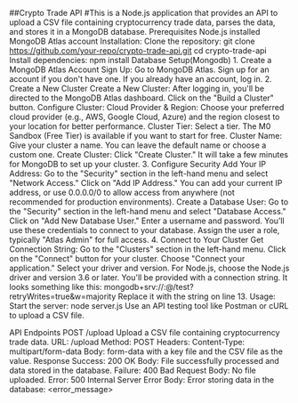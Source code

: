 ##Crypto Trade API
#This is a Node.js application that provides an API to upload a CSV file containing cryptocurrency trade data, parses the data, and stores it in a MongoDB database.
Prerequisites
Node.js installed
MongoDB Atlas account
Installation:
  Clone the repository:
    git clone https://github.com/your-repo/crypto-trade-api.git
    cd crypto-trade-api
  Install dependencies:
    npm install
  Database Setup(Mongodb)
    1. Create a MongoDB Atlas Account
      Sign Up:
      Go to MongoDB Atlas.
      Sign up for an account if you don't have one. If you already have an account, log in.
    2. Create a New Cluster
      Create a New Cluster:
      After logging in, you'll be directed to the MongoDB Atlas dashboard.
      Click on the "Build a Cluster" button.
      Configure Cluster:
        Cloud Provider & Region: Choose your preferred cloud provider (e.g., AWS, Google Cloud, Azure) and the region closest to your location for better performance.
        Cluster Tier: Select a tier. The M0 Sandbox (Free Tier) is available if you want to start for free.
        Cluster Name: Give your cluster a name. You can leave the default name or choose a custom one.
        Create Cluster:
          Click "Create Cluster." It will take a few minutes for MongoDB to set up your cluster.
    3. Configure Security
      Add Your IP Address:
      Go to the "Security" section in the left-hand menu and select "Network Access."
      Click on "Add IP Address."
      You can add your current IP address, or use 0.0.0.0/0 to allow access from anywhere (not recommended for production environments).
      Create a Database User:
      Go to the "Security" section in the left-hand menu and select "Database Access."
      Click on "Add New Database User."
      Enter a username and password. You’ll use these credentials to connect to your database.
      Assign the user a role, typically "Atlas Admin" for full access.
    4. Connect to Your Cluster
      Get Connection String:
      Go to the "Clusters" section in the left-hand menu.
      Click on the "Connect" button for your cluster.
      Choose "Connect your application."
      Select your driver and version. For Node.js, choose the Node.js driver and version 3.6 or later.
      You'll be provided with a connection string. It looks something like this:
        mongodb+srv://<username>:<password>@<cluster-url>/test?retryWrites=true&w=majority
      Replace it with the string on line 13.
Usage:
Start the server:
  node server.js
Use an API testing tool like Postman or cURL to upload a CSV file.

API Endpoints
POST /upload
Upload a CSV file containing cryptocurrency trade data.
  URL: /upload
  Method: POST
  Headers: Content-Type: multipart/form-data
  Body: form-data with a key file and the CSV file as the value.
Response
  Success: 200 OK
    Body: File successfully processed and data stored in the database.
  Failure: 400 Bad Request
    Body: No file uploaded.
  Error: 500 Internal Server Error
    Body: Error storing data in the database: <error_message>
